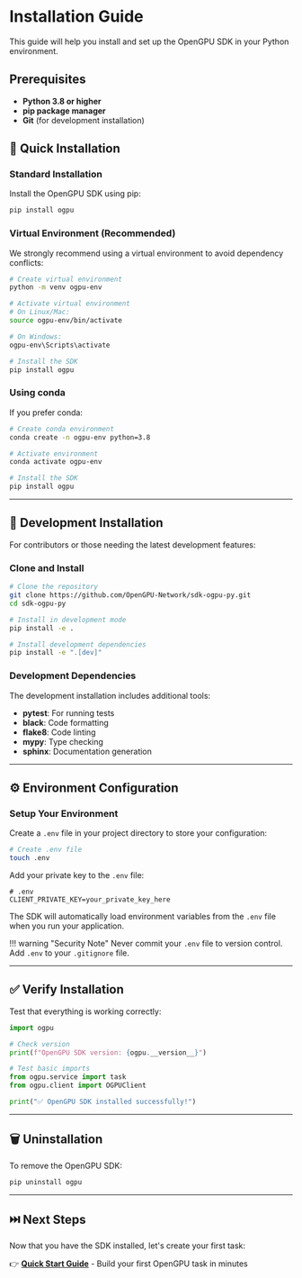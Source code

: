 # Installation Guide

This guide will help you install and set up the OpenGPU SDK in your Python environment.

## Prerequisites

- **Python 3.8 or higher**
- **pip package manager**
- **Git** (for development installation)

## 🚀 Quick Installation

### Standard Installation

Install the OpenGPU SDK using pip:

```bash
pip install ogpu
```

### Virtual Environment (Recommended)

We strongly recommend using a virtual environment to avoid dependency conflicts:

```bash
# Create virtual environment
python -m venv ogpu-env

# Activate virtual environment
# On Linux/Mac:
source ogpu-env/bin/activate

# On Windows:
ogpu-env\Scripts\activate

# Install the SDK
pip install ogpu
```

### Using conda

If you prefer conda:

```bash
# Create conda environment
conda create -n ogpu-env python=3.8

# Activate environment
conda activate ogpu-env

# Install the SDK
pip install ogpu
```

---

## 🔧 Development Installation

For contributors or those needing the latest development features:

### Clone and Install

```bash
# Clone the repository
git clone https://github.com/OpenGPU-Network/sdk-ogpu-py.git
cd sdk-ogpu-py

# Install in development mode
pip install -e .

# Install development dependencies
pip install -e ".[dev]"
```

### Development Dependencies

The development installation includes additional tools:

- **pytest**: For running tests
- **black**: Code formatting
- **flake8**: Code linting
- **mypy**: Type checking
- **sphinx**: Documentation generation

---

## ⚙️ Environment Configuration

### Setup Your Environment

Create a `.env` file in your project directory to store your configuration:

```bash
# Create .env file
touch .env
```

Add your private key to the `.env` file:

```env
# .env
CLIENT_PRIVATE_KEY=your_private_key_here
```

The SDK will automatically load environment variables from the `.env` file when you run your application.

!!! warning "Security Note"
    Never commit your `.env` file to version control. Add `.env` to your `.gitignore` file.

---

## ✅ Verify Installation

Test that everything is working correctly:

```python
import ogpu

# Check version
print(f"OpenGPU SDK version: {ogpu.__version__}")

# Test basic imports
from ogpu.service import task
from ogpu.client import OGPUClient

print("✅ OpenGPU SDK installed successfully!")
```

---


## 🗑️ Uninstallation

To remove the OpenGPU SDK:

```bash
pip uninstall ogpu
```

---

## ⏭️ Next Steps

Now that you have the SDK installed, let's create your first task:

👉 **[Quick Start Guide](quickstart.md)** - Build your first OpenGPU task in minutes
